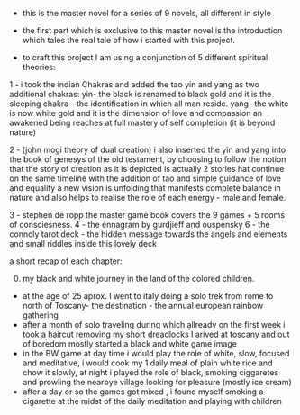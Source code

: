- this is the master novel for a series of 9 novels, all different in style
- the first part which is exclusive to this master novel is the introduction which tales the real tale of how i started with this project.

- to craft this project I am using a conjunction of 5 different spiritual theories:

1 - i took the indian Chakras and added the tao yin and yang as two additional chakras:
yin- the black is renamed to black gold and it is the sleeping chakra - the identification in which all man reside.
yang- the white is now white gold and it is the dimension of love and compassion an awakened being reaches at full mastery of self completion (it is beyond nature)

2 - (john mogi theory of dual creation) i also inserted the yin and yang into the book of genesys of the old testament, by choosing to follow the notion that the story of creation as it is depicted is actually 2 stories hat continue on the same timeline with the addition of tao and simple guidance of love and equality a new vision is unfolding that manifests complete balance in nature and also helps to realise the role of each energy - male and female.

3 - stephen de ropp the master game book covers the 9 games + 5 rooms of consciesness.
4 - the ennagram by gurdjieff and ouspensky
6 - the connoly tarot deck - the hidden message towards the angels and elements and small riddles inside this lovely deck 

a short recap of each chapter:

0. my black and white journey in the land of the colored children.

- at the age of 25 aprox. I went to italy doing a solo trek from rome to north of Toscany- the destination - the annual european rainbow gathering
- after a month of solo traveling during which allready on the first week i took a haircut removing my short dreadlocks I arived at toscany and out of boredom mostly started a black and white game image 
- in the BW game at day time i would play the role of white, slow, focused and meditative, i would cook my 1 daily meal of plain white rice and chow it slowly, at night i played the role of black, smoking ciggaretes and prowling the nearbye village looking for pleasure (mostly ice cream)
- after a day or so the games got mixed , i found myself smoking a cigarette at the midst of the daily meditation and playing with children 